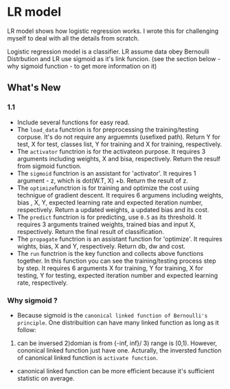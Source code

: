 
# LR model 

LR model shows how logistic regression works. I wrote this for challenging myself to deal with all the details from scratch.

Logistic regression model is a classifier. LR assume data obey Bernoulli Distrbution and LR use sigmoid as it's link funcion. (see the section below - why sigmoid function - to get more information on it)

## What's New

### 1.1

* Include several functions for easy read. 
* The `load_data` functrion is for preprocessing the training/testing corpuse. It's do not require any arguemnts (usefixed path). Return Y for test, X for test, classes list, Y for training and X for training, respectively.
* The `activator` functrion is for the activateon purpose. It requires 3 arguments including weights, X and bisa, respectively. Return the resulf from sigmoid function.
* The `sigmoid` functrion is an assistant for 'activator'. It requires 1 argument - z, which is dot(W.T, X) +b. Return the result of z. 
* The `optimize`functrion is for training and optimize the cost using technigue of gradient descent. It requires 6 argumens including weights, bias , X, Y, expected learning rate and expected iteration number, respectively. Return a updated weights, a updated bias and its cost.
* The `predict` functrion is for predicting, use `0.5` as its threshold. It requires 3 arguments trained weights, trained bias and input X, respectively. Return the final result of classification. 
* The `propagate` functrion is an assistant function for 'optimize'.  It requires wights, bias, X and Y, respectively. Return db, dw and cost. 
* The `run` functrion is the key function and collects above functions together. In this function you can see the training/testing process step by step. It requires 6 arguments X for training, Y for training, X for testing, Y for testing, expected iteration number and expected learning rate, respectively. 



### Why sigmoid ?

* Because sigmoid is the `canonical linked function of Bernoulli's principle`. One distribuition can have many linked function as long as it follow:
1) can be inversed 2)domian is from {-inf, inf}/ 3) range is (0,1). However, cononical linked function just have one. Acturally, the inversted function of canonical linked function is `activate function`. 
* canonical linked function can be more efficient because it's sufficient statistic on average.
